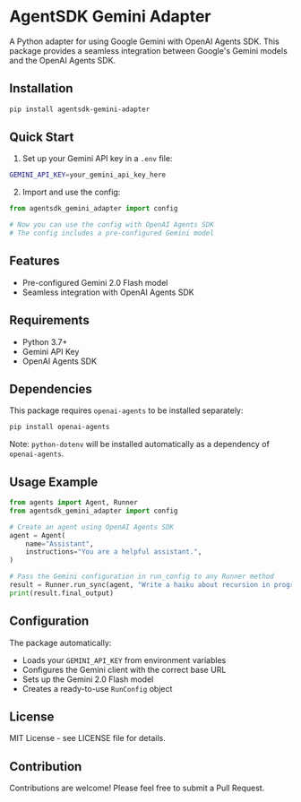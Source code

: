 # AgentSDK Gemini Adapter

A Python adapter for using Google Gemini with OpenAI Agents SDK. This package provides a seamless integration between Google's Gemini models and the OpenAI Agents SDK.

## Installation

```bash
pip install agentsdk-gemini-adapter
```

## Quick Start

1. Set up your Gemini API key in a `.env` file:
```bash
GEMINI_API_KEY=your_gemini_api_key_here
```

2. Import and use the config:
```python
from agentsdk_gemini_adapter import config

# Now you can use the config with OpenAI Agents SDK
# The config includes a pre-configured Gemini model
```

## Features

- Pre-configured Gemini 2.0 Flash model
- Seamless integration with OpenAI Agents SDK

## Requirements

- Python 3.7+
- Gemini API Key
- OpenAI Agents SDK

## Dependencies

This package requires `openai-agents` to be installed separately:

```bash
pip install openai-agents
```

Note: `python-dotenv` will be installed automatically as a dependency of `openai-agents`.

## Usage Example

```python
from agents import Agent, Runner
from agentsdk_gemini_adapter import config

# Create an agent using OpenAI Agents SDK
agent = Agent(
    name="Assistant",
    instructions="You are a helpful assistant.",
)

# Pass the Gemini configuration in run_config to any Runner method
result = Runner.run_sync(agent, "Write a haiku about recursion in programming.", run_config=config)
print(result.final_output)
```

## Configuration

The package automatically:
- Loads your `GEMINI_API_KEY` from environment variables
- Configures the Gemini client with the correct base URL
- Sets up the Gemini 2.0 Flash model
- Creates a ready-to-use `RunConfig` object

## License

MIT License - see LICENSE file for details.

## Contribution

Contributions are welcome! Please feel free to submit a Pull Request.